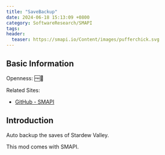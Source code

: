 ```yaml
---
title: "SaveBackup"
date: 2024-06-18 15:13:09 +0800
category: SoftwareResearch/SMAPI
tags:
header:
  teaser: https://smapi.io/Content/images/pufferchick.svg
---
```


## Basic Information

Openness: 🆓📖

Related Sites:

* [GitHub - SMAPI](https://github.com/Pathoschild/SMAPI)

## Introduction

Auto backup the saves of Stardew Valley.

This mod comes with SMAPI.
